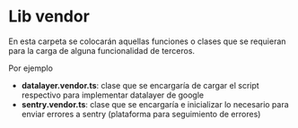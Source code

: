 # Lib vendor

En esta carpeta se colocarán aquellas funciones o clases que se requieran para la carga de alguna funcionalidad de terceros.

Por ejemplo

- **datalayer.vendor.ts**: clase que se encargaría de cargar el script respectivo para implementar datalayer de google
- **sentry.vendor.ts**: clase que se encargaría e inicializar lo necesario para enviar errores a sentry (plataforma para seguimiento de errores)
